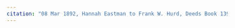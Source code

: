 ```yaml
---
citation: "08 Mar 1892, Hannah Eastman to Frank W. Hurd, Deeds Book 139, p88, Tompkins County Clerk, Ithaca NY."
---
```



